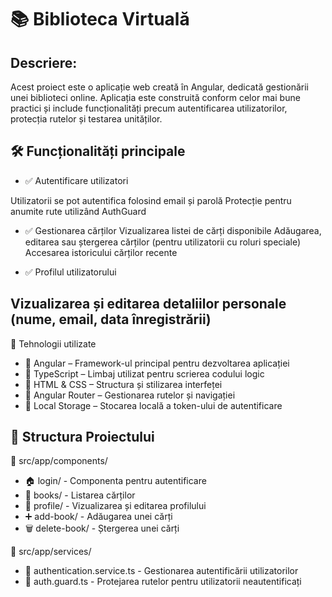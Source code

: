 # 📚 Biblioteca Virtuală
## Descriere:
Acest proiect este o aplicație web creată în Angular, dedicată gestionării unei biblioteci online. Aplicația este construită conform celor mai bune practici și include funcționalități precum autentificarea utilizatorilor, protecția rutelor și testarea unităților.

## 🛠 Funcționalități principale
- ✅ Autentificare utilizatori

Utilizatorii se pot autentifica folosind email și parolă
Protecție pentru anumite rute utilizând AuthGuard

- ✅ Gestionarea cărților
Vizualizarea listei de cărți disponibile
Adăugarea, editarea sau ștergerea cărților (pentru utilizatorii cu roluri speciale)
Accesarea istoricului cărților recente

- ✅ Profilul utilizatorului

## Vizualizarea și editarea detaliilor personale (nume, email, data înregistrării)
🚀 Tehnologii utilizate
- 🔹 Angular – Framework-ul principal pentru dezvoltarea aplicației
- 🔹 TypeScript – Limbaj utilizat pentru scrierea codului logic
- 🔹 HTML & CSS – Structura și stilizarea interfeței
- 🔹 Angular Router – Gestionarea rutelor și navigației
- 🔹 Local Storage – Stocarea locală a token-ului de autentificare


## 📂 Structura Proiectului
📁 src/app/components/

- 🏠 login/ - Componenta pentru autentificare
- 📖 books/ - Listarea cărților
- 👤 profile/ - Vizualizarea și editarea profilului
- ➕ add-book/ - Adăugarea unei cărți
- 🗑 delete-book/ - Ștergerea unei cărți
  
📁 src/app/services/
- 🔑 authentication.service.ts - Gestionarea autentificării utilizatorilor
- 🔐 auth.guard.ts - Protejarea rutelor pentru utilizatorii neautentificați


